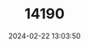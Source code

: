 ---
title: "14190"
category: "Myotis pequinius"
draft: false
date: 2024-02-22 13:03:50
languages:
  Chinese: ["Beijing Shu'Erfu"]
  English: ["Peking Myotis"]
---